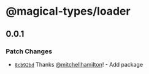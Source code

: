 # @magical-types/loader

## 0.0.1
### Patch Changes



- [`8cb92bd`](https://github.com/mitchellhamilton/magical-types/commit/8cb92bda4c27e438700867f5b4787566d20e8b88) Thanks [@mitchellhamilton](https://github.com/mitchellhamilton)! - Add package
